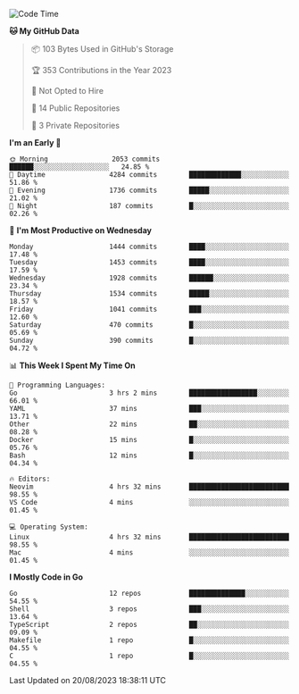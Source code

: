 <!--START_SECTION:waka-->
![Code Time](http://img.shields.io/badge/Code%20Time-118%20hrs%2048%20mins-blue)

**🐱 My GitHub Data** 

> 📦 103 Bytes Used in GitHub's Storage 
 > 
> 🏆 353 Contributions in the Year 2023
 > 
> 🚫 Not Opted to Hire
 > 
> 📜 14 Public Repositories 
 > 
> 🔑 3 Private Repositories 
 > 
**I'm an Early 🐤** 

```text
🌞 Morning                2053 commits        ██████░░░░░░░░░░░░░░░░░░░   24.85 % 
🌆 Daytime                4284 commits        █████████████░░░░░░░░░░░░   51.86 % 
🌃 Evening                1736 commits        █████░░░░░░░░░░░░░░░░░░░░   21.02 % 
🌙 Night                  187 commits         █░░░░░░░░░░░░░░░░░░░░░░░░   02.26 % 
```
📅 **I'm Most Productive on Wednesday** 

```text
Monday                   1444 commits        ████░░░░░░░░░░░░░░░░░░░░░   17.48 % 
Tuesday                  1453 commits        ████░░░░░░░░░░░░░░░░░░░░░   17.59 % 
Wednesday                1928 commits        ██████░░░░░░░░░░░░░░░░░░░   23.34 % 
Thursday                 1534 commits        █████░░░░░░░░░░░░░░░░░░░░   18.57 % 
Friday                   1041 commits        ███░░░░░░░░░░░░░░░░░░░░░░   12.60 % 
Saturday                 470 commits         █░░░░░░░░░░░░░░░░░░░░░░░░   05.69 % 
Sunday                   390 commits         █░░░░░░░░░░░░░░░░░░░░░░░░   04.72 % 
```


📊 **This Week I Spent My Time On** 

```text
💬 Programming Languages: 
Go                       3 hrs 2 mins        █████████████████░░░░░░░░   66.01 % 
YAML                     37 mins             ███░░░░░░░░░░░░░░░░░░░░░░   13.71 % 
Other                    22 mins             ██░░░░░░░░░░░░░░░░░░░░░░░   08.28 % 
Docker                   15 mins             █░░░░░░░░░░░░░░░░░░░░░░░░   05.76 % 
Bash                     12 mins             █░░░░░░░░░░░░░░░░░░░░░░░░   04.34 % 

🔥 Editors: 
Neovim                   4 hrs 32 mins       █████████████████████████   98.55 % 
VS Code                  4 mins              ░░░░░░░░░░░░░░░░░░░░░░░░░   01.45 % 

💻 Operating System: 
Linux                    4 hrs 32 mins       █████████████████████████   98.55 % 
Mac                      4 mins              ░░░░░░░░░░░░░░░░░░░░░░░░░   01.45 % 
```

**I Mostly Code in Go** 

```text
Go                       12 repos            ██████████████░░░░░░░░░░░   54.55 % 
Shell                    3 repos             ███░░░░░░░░░░░░░░░░░░░░░░   13.64 % 
TypeScript               2 repos             ██░░░░░░░░░░░░░░░░░░░░░░░   09.09 % 
Makefile                 1 repo              █░░░░░░░░░░░░░░░░░░░░░░░░   04.55 % 
C                        1 repo              █░░░░░░░░░░░░░░░░░░░░░░░░   04.55 % 
```




 Last Updated on 20/08/2023 18:38:11 UTC
<!--END_SECTION:waka-->
